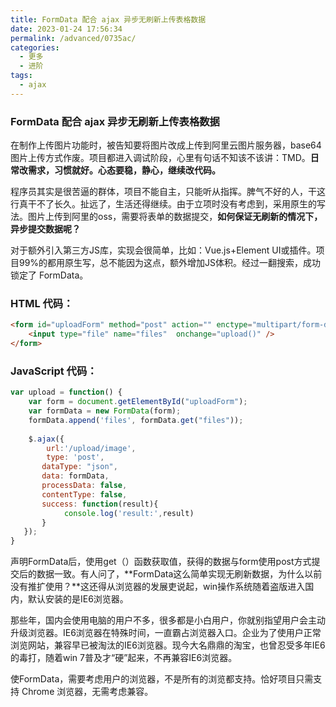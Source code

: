 ```yaml
---
title: FormData 配合 ajax 异步无刷新上传表格数据
date: 2023-01-24 17:56:34
permalink: /advanced/0735ac/
categories:
  - 更多
  - 进阶
tags:
  - ajax
---
```

### FormData 配合 ajax 异步无刷新上传表格数据

在制作上传图片功能时，被告知要将图片改成上传到阿里云图片服务器，base64图片上传方式作废。项目都进入调试阶段，心里有句话不知该不该讲：TMD。**日常改需求，习惯就好。心态要稳，静心，继续改代码。**

程序员其实是很苦逼的群体，项目不能自主，只能听从指挥。脾气不好的人，干这行真干不了长久。扯远了，生活还得继续。由于立项时没有考虑到，采用原生的写法。图片上传到阿里的oss，需要将表单的数据提交，**如何保证无刷新的情况下，异步提交数据呢？**

对于额外引入第三方JS库，实现会很简单，比如：Vue.js+Element UI或插件。项目99%的都用原生写，总不能因为这点，额外增加JS体积。经过一翻搜索，成功锁定了 FormData。

### HTML 代码：

```html
<form id="uploadForm" method="post" action="" enctype="multipart/form-data" >
    <input type="file" name="files"  onchange="upload()" />
</form>
```



### JavaScript 代码：

```js
var upload = function() {
    var form = document.getElementById("uploadForm");
    var formData = new FormData(form);
    formData.append('files', formData.get("files"));
    
    $.ajax({
        url:'/upload/image', 
        type: 'post', 
       dataType: "json",
       data: formData, 
       processData: false, 
       contentType: false, 
       success: function(result){
            console.log('result:',result)
       }
   });
}
```

声明FormData后，使用get（）函数获取值，获得的数据与form使用post方式提交后的数据一致。有人问了，**FormData这么简单实现无刷新数据，为什么以前没有推扩使用？**这还得从浏览器的发展吏说起，win操作系统随着盗版进入国内，默认安装的是IE6浏览器。

那些年，国内会使用电脑的用户不多，很多都是小白用户，你就别指望用户会主动升级浏览器。IE6浏览器在特殊时间，一直霸占浏览器入口。企业为了使用户正常浏览网站，兼容早已被淘汰的IE6浏览器。现今大名鼎鼎的淘宝，也曾忍受多年IE6的毒打，随着win 7普及才“硬”起来，不再兼容IE6浏览器。

使FormData，需要考虑用户的浏览器，不是所有的浏览都支持。恰好项目只需支持 Chrome 浏览器，无需考虑兼容。
